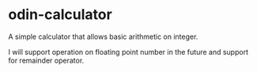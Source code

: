 # odin-calculator
A simple calculator that allows basic arithmetic on integer.

I will support operation on floating point number in the future and support for remainder operator.
